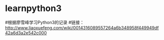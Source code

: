 # learnpython3
#根据廖雪峰学习Python3的记录
#链接：http://www.liaoxuefeng.com/wiki/0014316089557264a6b348958f449949df42a6d3a2e542c000
